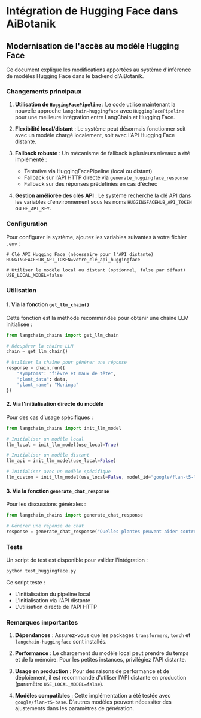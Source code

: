 # Intégration de Hugging Face dans AiBotanik

## Modernisation de l'accès au modèle Hugging Face

Ce document explique les modifications apportées au système d'inférence de modèles Hugging Face dans le backend d'AiBotanik.

### Changements principaux

1. **Utilisation de `HuggingFacePipeline`** : Le code utilise maintenant la nouvelle approche `langchain-huggingface` avec `HuggingFacePipeline` pour une meilleure intégration entre LangChain et Hugging Face.

2. **Flexibilité local/distant** : Le système peut désormais fonctionner soit avec un modèle chargé localement, soit avec l'API Hugging Face distante.

3. **Fallback robuste** : Un mécanisme de fallback à plusieurs niveaux a été implémenté :
   - Tentative via HuggingFacePipeline (local ou distant)
   - Fallback sur l'API HTTP directe via `generate_huggingface_response`
   - Fallback sur des réponses prédéfinies en cas d'échec

4. **Gestion améliorée des clés API** : Le système recherche la clé API dans les variables d'environnement sous les noms `HUGGINGFACEHUB_API_TOKEN` ou `HF_API_KEY`.

### Configuration

Pour configurer le système, ajoutez les variables suivantes à votre fichier `.env` :

```
# Clé API Hugging Face (nécessaire pour l'API distante)
HUGGINGFACEHUB_API_TOKEN=votre_clé_api_huggingface

# Utiliser le modèle local ou distant (optionnel, false par défaut)
USE_LOCAL_MODEL=false
```

### Utilisation

#### 1. Via la fonction `get_llm_chain()`

Cette fonction est la méthode recommandée pour obtenir une chaîne LLM initialisée :

```python
from langchain_chains import get_llm_chain

# Récupérer la chaîne LLM
chain = get_llm_chain()

# Utiliser la chaîne pour générer une réponse
response = chain.run({
    "symptoms": "fièvre et maux de tête",
    "plant_data": data,
    "plant_name": "Moringa"
})
```

#### 2. Via l'initialisation directe du modèle

Pour des cas d'usage spécifiques :

```python
from langchain_chains import init_llm_model

# Initialiser un modèle local
llm_local = init_llm_model(use_local=True)

# Initialiser un modèle distant
llm_api = init_llm_model(use_local=False)

# Initialiser avec un modèle spécifique
llm_custom = init_llm_model(use_local=False, model_id="google/flan-t5-large")
```

#### 3. Via la fonction `generate_chat_response`

Pour les discussions générales :

```python
from langchain_chains import generate_chat_response

# Générer une réponse de chat
response = generate_chat_response("Quelles plantes peuvent aider contre les maux de tête?")
```

### Tests

Un script de test est disponible pour valider l'intégration :

```bash
python test_huggingface.py
```

Ce script teste :
- L'initialisation du pipeline local
- L'initialisation via l'API distante
- L'utilisation directe de l'API HTTP

### Remarques importantes

1. **Dépendances** : Assurez-vous que les packages `transformers`, `torch` et `langchain-huggingface` sont installés.

2. **Performance** : Le chargement du modèle local peut prendre du temps et de la mémoire. Pour les petites instances, privilégiez l'API distante.

3. **Usage en production** : Pour des raisons de performance et de déploiement, il est recommandé d'utiliser l'API distante en production (paramètre `USE_LOCAL_MODEL=false`).

4. **Modèles compatibles** : Cette implémentation a été testée avec `google/flan-t5-base`. D'autres modèles peuvent nécessiter des ajustements dans les paramètres de génération.
